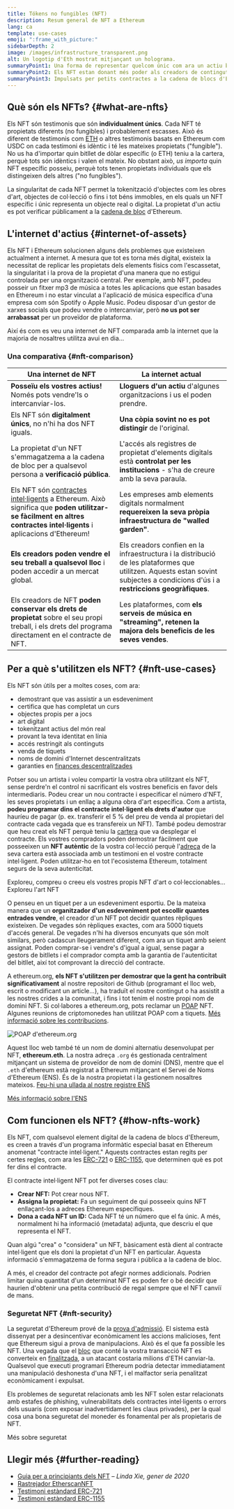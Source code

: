 ```yaml
---
title: Tókens no fungibles (NFT)
description: Resum general de NFT a Ethereum
lang: ca
template: use-cases
emoji: ":frame_with_picture:"
sidebarDepth: 2
image: /images/infrastructure_transparent.png
alt: Un logotip d'Eth mostrat mitjançant un holograma.
summaryPoint1: Una forma de representar quelcom únic com ara un actiu basat en Ethereum.
summaryPoint2: Els NFT estan donant més poder als creadors de contingut que mai.
summaryPoint3: Impulsats per petits contractes a la cadena de blocs d'Ethereum.
---
```


## Què són els NFTs? {#what-are-nfts}

Els NFT són testimonis que són **individualment únics**. Cada NFT té propietats diferents (no fungibles) i probablement escasses. Això és diferent de testimonis com [ETH](/glossary/#ether) o altres testimonis basats en Ethereum com USDC on cada testimoni és idèntic i té les mateixes propietats ("fungible"). No us ha d'importar quin bitllet de dòlar específic (o ETH) teniu a la cartera, perquè tots són idèntics i valen el mateix. No obstant això, _us importa_ quin NFT específic posseiu, perquè tots tenen propietats individuals que els distingeixen dels altres ("no fungibles").

La singularitat de cada NFT permet la tokenització d'objectes com les obres d'art, objectes de col·lecció o fins i tot béns immobles, en els quals un NFT específic i únic representa un objecte real o digital. La propietat d'un actiu es pot verificar públicament a la [cadena de bloc](/glossary/#blockchain) d'Ethereum.

<YouTube id="Xdkkux6OxfM" />

## L'internet d'actius {#internet-of-assets}

Els NFT i Ethereum solucionen alguns dels problemes que existeixen actualment a internet. A mesura que tot es torna més digital, existeix la necessitat de replicar les propietats dels elements físics com l'escassetat, la singularitat i la prova de la propietat d'una manera que no estigui controlada per una organització central. Per exemple, amb NFT, podeu posseir un fitxer mp3 de música a totes les aplicacions que estan basades en Ethereum i no estar vinculat a l'aplicació de música específica d'una empresa com són Spotify o Apple Music. Podeu disposar d'un gestor de xarxes socials que podeu vendre o intercanviar, però **no us pot ser arrabassat** per un proveïdor de plataforma.

Així és com es veu una internet de NFT comparada amb la internet que la majoria de nosaltres utilitza avui en dia...

### Una comparativa {#nft-comparison}

| Una internet de NFT                                                                                                                                                                            | La internet actual                                                                                                                                                                |
| ---------------------------------------------------------------------------------------------------------------------------------------------------------------------------------------------- | --------------------------------------------------------------------------------------------------------------------------------------------------------------------------------- |
| **Posseïu els vostres actius!** Només pots vendre'ls o intercanviar-los.                                                                                                                       | **Lloguers d'un actiu** d'algunes organitzacions i us el poden prendre.                                                                                                           |
| Els NFT són **digitalment únics**, no n'hi ha dos NFT iguals.                                                                                                                                  | **Una còpia sovint no es pot distingir** de l'original.                                                                                                                           |
| La propietat d'un NFT s'emmagatzema a la cadena de bloc per a qualsevol persona a **verificació pública**.                                                                                     | L'accés als registres de propietat d'elements digitals està **controlat per les institucions** - s'ha de creure amb la seva paraula.                                              |
| Els NFT són [contractes intel·ligents](/glossary/#smart-contract) a Ethereum. Això significa que **poden utilitzar-se fàcilment en altres contractes intel·ligents** i aplicacions d'Ethereum! | Les empreses amb elements digitals normalment **requereixen la seva pròpia infraestructura de "walled garden"**.                                                                  |
| **Els creadors poden vendre el seu treball a qualsevol lloc** i poden accedir a un mercat global.                                                                                              | Els creadors confien en la infraestructura i la distribució de les plataformes que utilitzen. Aquests estan sovint subjectes a condicions d'ús i a **restriccions geogràfiques**. |
| Els creadors de NFT **poden conservar els drets de propietat** sobre el seu propi treball, i els drets del programa directament en el contracte de NFT.                                        | Les plataformes, com **els serveis de música en "streaming", retenen la majora dels beneficis de les seves vendes**.                                                              |

## Per a què s'utilitzen els NFT? {#nft-use-cases}

Els NFT són útils per a moltes coses, com ara:

- demostrant que vas assistir a un esdeveniment
- certifica que has completat un curs
- objectes propis per a jocs
- art digital
- tokenitzant actius del món real
- provant la teva identitat en línia
- accés restringit als continguts
- venda de tiquets
- noms de domini d'Internet descentralitzats
- garanties en [finances descentralitzades](/glossary/#defi)

Potser sou un artista i voleu compartir la vostra obra utilitzant els NFT, sense perdre'n el control ni sacrificant els vostres beneficis en favor dels intermediaris. Podeu crear un nou contracte i especificar el número d'NFT, les seves propietats i un enllaç a alguna obra d'art específica. Com a artista, **podeu programar dins el contracte intel·ligent els drets d'autor** que hauríeu de pagar (p. ex. transferir el 5 % del preu de venda al propietari del contracte cada vegada que es transfereix un NFT). També podeu demostrar que heu creat els NFT perquè teniu la [cartera](/glossary/#wallet) que va desplegar el contracte. Els vostres compradors poden demostrar fàcilment que posseeixen un **NFT autèntic** de la vostra col·lecció perquè l'[adreça](/glossary/#address) de la seva cartera està associada amb un testimoni en el vostre contracte intel·ligent. Poden utilitzar-ho en tot l'ecosistema Ethereum, totalment segurs de la seva autenticitat.

<InfoBanner shouldSpaceBetween emoji=":eyes:" mt="8">
  <div>Exploreu, compreu o creeu els vostres propis NFT d'art o col·leccionables...</div>
  <ButtonLink to="/dapps/?category=collectibles#explore">
    Exploreu l'art NFT
  </ButtonLink>
</InfoBanner>

O penseu en un tiquet per a un esdeveniment esportiu. De la mateixa manera que un **organitzador d'un esdeveniment pot escollir quantes entrades vendre**, el creador d'un NFT pot decidir quantes rèpliques existeixen. De vegades són rèpliques exactes, com ara 5000 tiquets d'accés general. De vegades n'hi ha diversos encunyats que són molt similars, però cadascun lleugerament diferent, com ara un tiquet amb seient assignat. Poden comprar-se i vendre's d'igual a igual, sense pagar a gestors de bitllets i el comprador compta amb la garantia de l'autenticitat del bitllet, així tot comprovant la direcció del contracte.

A ethereum.org, **els NFT s'utilitzen per demostrar que la gent ha contribuït significativament** al nostre repositori de Github (programant el lloc web, escrit o modificant un article...), ha traduït el nostre contingut o ha assistit a les nostres crides a la comunitat, i fins i tot tenim el nostre propi nom de domini NFT. Si col·labores a ethereum.org, pots reclamar un [POAP](/glossary/#poap) NFT. Algunes reunions de criptomonedes han utilitzat POAP com a tiquets. [Més informació sobre les contribucions](/contributing/#poap).

![POAP d'ethereum.org](./poap.png)

Aquest lloc web també té un nom de domini alternatiu desenvolupat per NFT, **ethereum.eth**. La nostra adreça `.org` és gestionada centralment mitjançant un sistema de proveïdor de nom de domini (DNS), mentre que el `.eth` d'ethereum està registrat a Ethereum mitjançant el Servei de Noms d'Ethereum (ENS). És de la nostra propietat i la gestionem nosaltres mateixos. [Feu-hi una ullada al nostre registre ENS](https://app.ens.domains/name/ethereum.eth)

[Més informació sobre l'ENS](https://app.ens.domains)

<Divider />

## Com funcionen els NFT? {#how-nfts-work}

Els NFT, com qualsevol element digital de la cadena de blocs d'Ethereum, es creen a través d'un programa informàtic especial basat en Ethereum anomenat "contracte intel·ligent." Aquests contractes estan regits per certes regles, com ara les [ERC-721](/glossary/#erc-721) o [ERC-1155](/glossary/#erc-1155), que determinen què es pot fer dins el contracte.

El contracte intel·ligent NFT pot fer diverses coses clau:

- **Crear NFT:** Pot crear nous NFT.
- **Assigna la propietat:** Fa un seguiment de qui posseeix quins NFT enllaçant-los a adreces Ethereum específiques.
- **Dona a cada NFT un ID:** Cada NFT té un número que el fa únic. A més, normalment hi ha informació (metadata) adjunta, que descriu el que representa el NFT.

Quan algú "crea" o "considera" un NFT, bàsicament està dient al contracte intel·ligent que els doni la propietat d'un NFT en particular. Aquesta informació s'emmagatzema de forma segura i pública a la cadena de bloc.

A més, el creador del contracte pot afegir normes addicionals. Podrien limitar quina quantitat d'un determinat NFT es poden fer o bé decidir que haurien d'obtenir una petita contribució de regal sempre que el NFT canviï de mans.

### Seguretat NFT {#nft-security}

La seguretat d'Ethereum prové de la [prova d'admissió](/glossary/#pos). El sistema està dissenyat per a desincentivar econòmicament les accions malicioses, fent que Ethereum sigui a prova de manipulacions. Això és el que fa possible les NFT. Una vegada que el [bloc](/glossary/#block) que conté la vostra transacció NFT es converteix en [finalitzada](/glossary/#finality), a un atacant costaria milions d'ETH canviar-la. Qualsevol que executi programari Ethereum podria detectar immediatament una manipulació deshonesta d'una NFT, i el malfactor seria penalitzat econòmicament i expulsat.

Els problemes de seguretat relacionats amb les NFT solen estar relacionats amb estafes de phishing, vulnerabilitats dels contractes intel·ligents o errors dels usuaris (com exposar inadvertidament les claus privades), per la qual cosa una bona seguretat del moneder és fonamental per als propietaris de NFT.

<ButtonLink to="/security/">
  Més sobre seguretat
</ButtonLink>

## Llegir més {#further-reading}

- [Guia per a principiants dels NFT](https://linda.mirror.xyz/df649d61efb92c910464a4e74ae213c4cab150b9cbcc4b7fb6090fc77881a95d) – _Linda Xie, gener de 2020_
- [Rastrejador EtherscanNFT](https://etherscan.io/nft-top-contracts)
- [Testimoni estàndard ERC-721](/developers/docs/standards/tokens/erc-721/)
- [Testimoni estàndard ERC-1155](/developers/docs/standards/tokens/erc-1155/)

<Divider />

<QuizWidget quizKey="nfts" />
